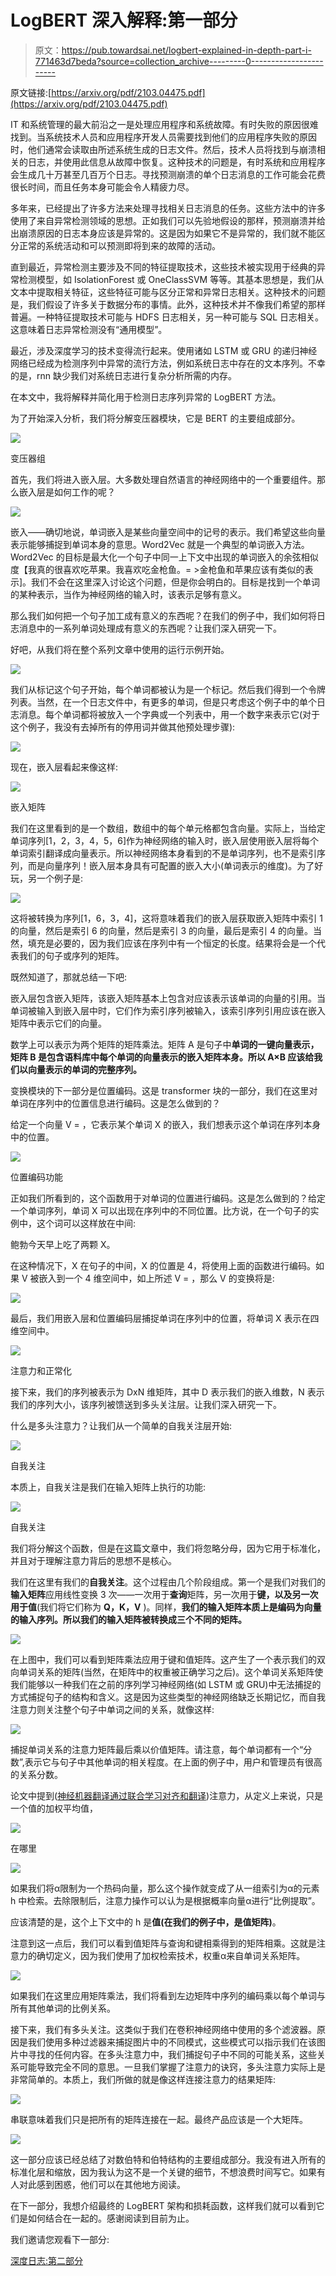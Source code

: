 # LogBERT 深入解释:第一部分

> 原文：<https://pub.towardsai.net/logbert-explained-in-depth-part-i-771463d7beda?source=collection_archive---------0----------------------->

原文链接:[https://arxiv.org/pdf/2103.04475.pdf](https://arxiv.org/pdf/2103.04475.pdf)

IT 和系统管理的最大前沿之一是处理应用程序和系统故障。有时失败的原因很难找到。当系统技术人员和应用程序开发人员需要找到他们的应用程序失败的原因时，他们通常会读取由所述系统生成的日志文件。然后，技术人员将找到与崩溃相关的日志，并使用此信息从故障中恢复。这种技术的问题是，有时系统和应用程序会生成几十万甚至几百万个日志。寻找预测崩溃的单个日志消息的工作可能会花费很长时间，而且任务本身可能会令人精疲力尽。

多年来，已经提出了许多方法来处理寻找相关日志消息的任务。这些方法中的许多使用了来自异常检测领域的思想。正如我们可以先验地假设的那样，预测崩溃并给出崩溃原因的日志本身应该是异常的。这是因为如果它不是异常的，我们就不能区分正常的系统活动和可以预测即将到来的故障的活动。

直到最近，异常检测主要涉及不同的特征提取技术，这些技术被实现用于经典的异常检测模型，如 IsolationForest 或 OneClassSVM 等等。其基本思想是，我们从文本中提取相关特征，这些特征可能与区分正常和异常日志相关。这种技术的问题是，我们假设了许多关于数据分布的事情。此外，这种技术并不像我们希望的那样普遍。一种特征提取技术可能与 HDFS 日志相关，另一种可能与 SQL 日志相关。这意味着日志异常检测没有“通用模型”。

最近，涉及深度学习的技术变得流行起来。使用诸如 LSTM 或 GRU 的递归神经网络已经成为检测序列中异常的流行方法，例如系统日志中存在的文本序列。不幸的是，rnn 缺少我们对系统日志进行复杂分析所需的内存。

在本文中，我将解释并简化用于检测日志序列异常的 LogBERT 方法。

为了开始深入分析，我们将分解变压器模块，它是 BERT 的主要组成部分。

![](img/56c6e2191825cad474a0226d3ed0f34c.png)

变压器组

首先，我们将进入嵌入层。大多数处理自然语言的神经网络中的一个重要组件。那么嵌入层是如何工作的呢？

![](img/231dc0bcbd9df65ea07709e777c97d73.png)

嵌入——确切地说，单词嵌入是某些向量空间中的记号的表示。我们希望这些向量表示能够捕捉到单词本身的意思。Word2Vec 就是一个典型的单词嵌入方法。Word2Vec 的目标是最大化一个句子中同一上下文中出现的单词嵌入的余弦相似度【我真的很喜欢吃苹果。我喜欢吃金枪鱼。= >金枪鱼和苹果应该有类似的表示]。我们不会在这里深入讨论这个问题，但是你会明白的。目标是找到一个单词的某种表示，当作为神经网络的输入时，该表示足够有意义。

那么我们如何把一个句子加工成有意义的东西呢？在我们的例子中，我们如何将日志消息中的一系列单词处理成有意义的东西呢？让我们深入研究一下。

好吧，从我们将在整个系列文章中使用的运行示例开始。

![](img/ee25d300b997b40acacca6fa758668fd.png)

我们从标记这个句子开始，每个单词都被认为是一个标记。然后我们得到一个令牌列表。当然，在一个日志文件中，有更多的单词，但是只考虑这个例子中的单个日志消息。每个单词都将被放入一个字典或一个列表中，用一个数字来表示它(对于这个例子，我没有去掉所有的停用词并做其他预处理步骤):

![](img/8e8edc3f2a5095fb284f77ae9d2f4c8f.png)

现在，嵌入层看起来像这样:

![](img/a20469807e4e2d5f20764644afffa401.png)

嵌入矩阵

我们在这里看到的是一个数组，数组中的每个单元格都包含向量。实际上，当给定单词序列[1，2，3，4，5，6]作为神经网络的输入时，嵌入层使用嵌入层将每个单词索引翻译成向量表示。所以神经网络本身看到的不是单词序列，也不是索引序列，而是向量序列！嵌入层本身具有可配置的嵌入大小(单词表示的维度)。为了好玩，另一个例子是:

![](img/b4534e557549febe272013b444baf458.png)

这将被转换为序列[1，6，3，4]，这将意味着我们的嵌入层获取嵌入矩阵中索引 1 的向量，然后是索引 6 的向量，然后是索引 3 的向量，最后是索引 4 的向量。当然，填充是必要的，因为我们应该在序列中有一个恒定的长度。结果将会是一个代表我们的句子或序列的矩阵。

既然知道了，那就总结一下吧:

嵌入层包含嵌入矩阵，该嵌入矩阵基本上包含对应该表示该单词的向量的引用。当单词被输入到嵌入层中时，它们作为索引序列被输入，该索引序列引用应该在嵌入矩阵中表示它们的向量。

数学上可以表示为两个矩阵的矩阵乘法。矩阵 A 是句子中**单词的一键向量表示，矩阵 B 是包含语料库中每个单词的向量表示的嵌入矩阵本身。所以 A×B 应该给我们以向量表示的单词的完整序列。**

变换模块的下一部分是位置编码。这是 transformer 块的一部分，我们在这里对单词在序列中的位置信息进行编码。这是怎么做到的？

给定一个向量 V = ，它表示某个单词 X 的嵌入，我们想表示这个单词在序列本身中的位置。

![](img/4adff08819ad3fc5badefe663189fc39.png)

位置编码功能

正如我们所看到的，这个函数用于对单词的位置进行编码。这是怎么做到的？给定一个单词序列，单词 X 可以出现在序列中的不同位置。比方说，在一个句子的实例中，这个词可以这样放在中间:

鲍勃今天早上吃了两颗 X。

在这种情况下，X 在句子的中间，X 的位置是 4，将使用上面的函数进行编码。如果 V 被嵌入到一个 4 维空间中，如上所述 V = ，那么 V 的变换将是:

![](img/3b5035e96dcaff355f6d2a226ff8e065.png)

最后，我们用嵌入层和位置编码层捕捉单词在序列中的位置，将单词 X 表示在四维空间中。

![](img/9b8bd2292ebdd9a2314448f4842184c9.png)

注意力和正常化

接下来，我们的序列被表示为 DxN 维矩阵，其中 D 表示我们的嵌入维数，N 表示我们的序列大小，该序列被馈送到多头关注层。让我们深入研究一下。

什么是多头注意力？让我们从一个简单的自我关注层开始:

![](img/9de2deca67cace7aca734483daf6cfc5.png)

自我关注

本质上，自我关注是我们在输入矩阵上执行的功能:

![](img/d3393ad4c241aa7118590307edaacc04.png)

自我关注

我们将分解这个函数，但是在这篇文章中，我们将忽略分母，因为它用于标准化，并且对于理解注意力背后的思想不是核心。

我们在这里有我们的**自我关注**。这个过程由几个阶段组成。第一个是我们对我们的**输入矩阵**应用线性变换 3 次——一次用于**查询**矩阵，另一次用于**键，**以及另一次用于**值**(我们将它们称为 **Q，K，V** )。同样，**我们的输入矩阵本质上是编码为向量的输入序列。所以我们的输入矩阵被转换成三个不同的矩阵。**

![](img/df4186b76bfbc7e22776ae91a87196ab.png)

在上图中，我们可以看到矩阵乘法应用于键和值矩阵。这产生了一个表示我们的双向单词关系的矩阵(当然，在矩阵中的权重被正确学习之后)。这个单词关系矩阵使我们能够以一种我们在之前的序列学习神经网络(如 LSTM 或 GRU)中无法捕捉的方式捕捉句子的结构和含义。这是因为这些类型的神经网络缺乏长期记忆，而自我注意力则关注整个句子中单词之间的关系，就像这样:

![](img/00ece0ea1c7cb6b709a5b16617227eb8.png)

捕捉单词关系的注意力矩阵最后乘以价值矩阵。请注意，每个单词都有一个“分数”,表示它与句子中其他单词的相关程度。在上面的例子中，用户和管理员有很高的关系分数。

论文中提到([神经机器翻译通过联合学习对齐和翻译](https://arxiv.org/abs/1409.0473))注意力，从定义上来说，只是一个值的加权平均值，

![](img/a74df9e11af439fac8198040098d5a6f.png)

在哪里

![](img/a702f0129d75079c2bea3cc1c7269434.png)

如果我们将α限制为一个热码向量，那么这个操作就变成了从一组索引为α的元素 h 中检索。去除限制后，注意力操作可以认为是根据概率向量α进行“比例提取”。

应该清楚的是，这个上下文中的 h 是**值(在我们的例子中，是值矩阵)**。

注意到这一点后，我们可以看到值矩阵与查询和键相乘得到的矩阵相乘。这就是注意力的确切定义，因为我们使用了加权检索技术，权重α来自单词关系矩阵。

![](img/f536b860535f75d1bb56e7a15d2c8a1b.png)

如果我们在这里应用矩阵乘法，我们将看到左边矩阵中序列的编码乘以每个单词与所有其他单词的比例关系。

接下来，我们有多头关注。这类似于我们在卷积神经网络中使用的多个滤波器。原因是我们使用多种过滤器来捕捉图片中的不同模式，这些模式可以指示我们在该图片中寻找的任何内容。在多头注意力中，我们捕捉句子中不同的可能关系，这些关系可能导致完全不同的意思。一旦我们掌握了注意力的诀窍，多头注意力实际上是非常简单的。本质上，我们所做的就是像这样连接注意力的结果矩阵:

![](img/3515de0406090a529187b48b327eb3d3.png)

串联意味着我们只是把所有的矩阵连接在一起。最终产品应该是一个大矩阵。

![](img/9beec2287022f18327a528896106870f.png)

这一部分应该已经总结了对数伯特和伯特结构的主要组成部分。我没有进入所有的标准化层和缩放，因为我认为这不是一个关键的细节，不想浪费时间写它。如果有人对此感到困惑，他们可以在其他地方阅读。

在下一部分，我想介绍最终的 LogBERT 架构和损耗函数，这样我们就可以看到它们是如何结合在一起的。感谢阅读到目前为止。

我们邀请您观看下一部分:

[深度日志:第二部分](https://medium.com/@davidschiff_35251/logbert-explained-in-depth-part-ii-f659abde9ebf)
